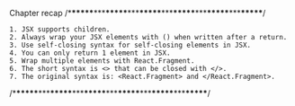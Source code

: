 Chapter recap
/\***\*\*\*\*\***\*\*\***\*\*\*\*\***\*\*\***\*\*\*\*\***\*\*\***\*\*\*\*\***\*\*\***\*\*\*\*\***\*\*\***\*\*\*\*\***/

    1. JSX supports children.
    2. Always wrap your JSX elements with () when written after a return.
    3. Use self-closing syntax for self-closing elements in JSX.
    4. You can only return 1 element in JSX.
    5. Wrap multiple elements with React.Fragment.
    6. The short syntax is <> that can be closed with </>.
    7. The original syntax is: <React.Fragment> and </React.Fragment>.

/\***\*\*\*\*\***\*\*\***\*\*\*\*\***\*\*\***\*\*\*\*\***\*\*\***\*\*\*\*\***\*\*\***\*\*\*\*\***\*\*\***\*\*\*\*\***/
